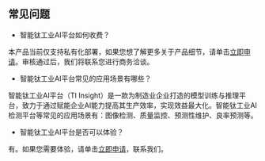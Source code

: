 ## 常见问题


- 智能钛工业AI平台如何收费？

本产品当前仅支持私有化部署，如果您想了解更多关于产品细节，请单击[立即申请](https://cloud.tencent.com/apply/p/nx0bbybrhuf)。审核通过后，我们将联系您进行商务洽谈。

- 智能钛工业AI平台常见的应用场景有哪些？

智能钛工业AI平台（TI Insight）是一款为制造业企业打造的模型训练与推理平台，致力于通过赋能企业AI能力提高其生产效率，实现效益最大化。智能钛工业AI检测平台等常见的应用场景有：图像检测、质量监控、预测性维护、良率预测等。


- 智能钛工业AI平台是否可以体验？

有。如果您需要体验，请单击[立即申请](https://cloud.tencent.com/apply/p/nrba9i6uhe)，联系我们。

